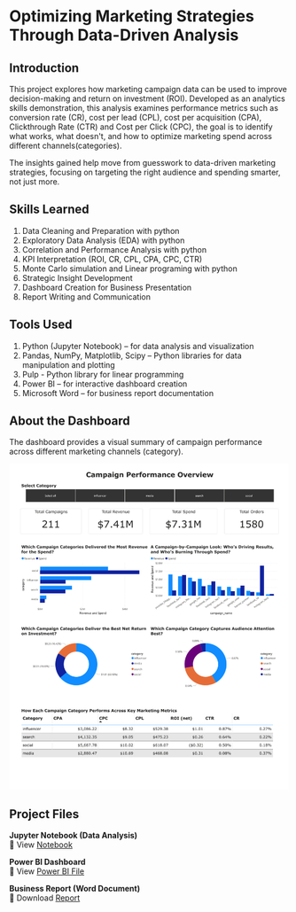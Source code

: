 # Optimizing Marketing Strategies Through Data-Driven Analysis

## Introduction
This project explores how marketing campaign data can be used to improve decision-making and return on investment (ROI). Developed as an analytics skills demonstration, this analysis examines performance metrics such as conversion rate (CR), cost per lead (CPL), cost per acquisition (CPA), Clickthrough Rate (CTR) and Cost per Click (CPC), the goal is to identify what works, what doesn't, and how to optimize marketing spend across different channels(categories).

The insights gained help move from guesswork to data-driven marketing strategies, focusing on targeting the right audience and spending smarter, not just more.

## Skills Learned
1. Data Cleaning and Preparation with python 
2. Exploratory Data Analysis (EDA) with python
3. Correlation and Performance Analysis with python
4. KPI Interpretation (ROI, CR, CPL, CPA, CPC, CTR)
5. Monte Carlo simulation and Linear programing with python
5. Strategic Insight Development
6. Dashboard Creation for Business Presentation
7. Report Writing and Communication

## Tools Used
1. Python (Jupyter Notebook) – for data analysis and visualization
2. Pandas, NumPy, Matplotlib, Scipy – Python libraries for data manipulation and plotting
4. Pulp - Python library for linear programming
3. Power BI – for interactive dashboard creation
4. Microsoft Word – for business report documentation

## About the Dashboard
The dashboard provides a visual summary of campaign performance across different marketing channels (category). 

![Dashboard screenshot](/Dashboard.png)


## Project Files
**Jupyter Notebook (Data Analysis)**  
🔗 View [Notebook](/Project.ipynb)  

**Power BI Dashboard**  
🔗 View [Power BI File](/Project%20%20-%20Marketing%20Data.pbix)

**Business Report (Word Document)**    
🔗 Download [Report](/Analysis%20Report.docx)
